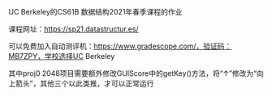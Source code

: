 UC Berkeley的CS61B 数据结构2021年春季课程的作业

课程网址：https://sp21.datastructur.es/

可以免费加入自动测评机：https://www.gradescope.com/，验证码：MB7ZPY，学校选择UC Berkeley

其中proj0 2048项目需要额外修改GUIScore中的getKey()方法，将“↑”修改为“向上箭头”，其他三个以此类推，才可以正常运行
